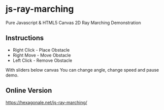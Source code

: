 # js-ray-marching
Pure Javascript &amp; HTML5 Canvas 2D Ray Marching Demonstration
## Instructions
* Right Click - Place Obstacle
* Right Move - Move Obstacle
* Left Click - Remove Obstacle

With sliders below canvas You can change angle, change speed and pause demo.

## Online Version
https://hexagonale.net/js-ray-marching/